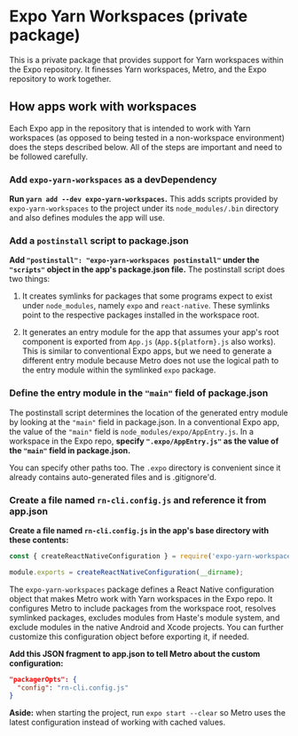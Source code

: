 # Expo Yarn Workspaces (private package)

This is a private package that provides support for Yarn workspaces within the Expo repository. It finesses Yarn workspaces, Metro, and the Expo repository to work together.

## How apps work with workspaces

Each Expo app in the repository that is intended to work with Yarn workspaces (as opposed to being tested in a non-workspace environment) does the steps described below. All of the steps are important and need to be followed carefully.

### Add `expo-yarn-workspaces` as a devDependency

**Run `yarn add --dev expo-yarn-workspaces`.** This adds scripts provided by `expo-yarn-workspaces` to the project under its `node_modules/.bin` directory and also defines modules the app will use.

### Add a `postinstall` script to package.json

**Add `"postinstall": "expo-yarn-workspaces postinstall"` under the `"scripts"` object in the app's package.json file.** The postinstall script does two things:

1. It creates symlinks for packages that some programs expect to exist under `node_modules`, namely `expo` and `react-native`. These symlinks point to the respective packages installed in the workspace root.

2. It generates an entry module for the app that assumes your app's root component is exported from `App.js` (`App.${platform}.js` also works). This is similar to conventional Expo apps, but we need to generate a different entry module because Metro does not use the logical path to the entry module within the symlinked `expo` package.

### Define the entry module in the `"main"` field of package.json

The postinstall script determines the location of the generated entry module by looking at the `"main"` field in package.json. In a conventional Expo app, the value of the `"main"` field is `node_modules/expo/AppEntry.js`. In a workspace in the Expo repo, **specify `".expo/AppEntry.js"` as the value of the `"main"` field in package.json.**

You can specify other paths too. The `.expo` directory is convenient since it already contains auto-generated files and is .gitignore'd.

### Create a file named `rn-cli.config.js` and reference it from app.json

**Create a file named `rn-cli.config.js` in the app's base directory with these contents:**

```js
const { createReactNativeConfiguration } = require('expo-yarn-workspaces');

module.exports = createReactNativeConfiguration(__dirname);
```

The `expo-yarn-workspaces` package defines a React Native configuration object that makes Metro work with Yarn workspaces in the Expo repo. It configures Metro to include packages from the workspace root, resolves symlinked packages, excludes modules from Haste's module system, and exclude modules in the native Android and Xcode projects. You can further customize this configuration object before exporting it, if needed.

**Add this JSON fragment to app.json to tell Metro about the custom configuration:**

```json
"packagerOpts": {
  "config": "rn-cli.config.js"
}
```

**Aside:** when starting the project, run `expo start --clear` so Metro uses the latest configuration instead of working with cached values.
